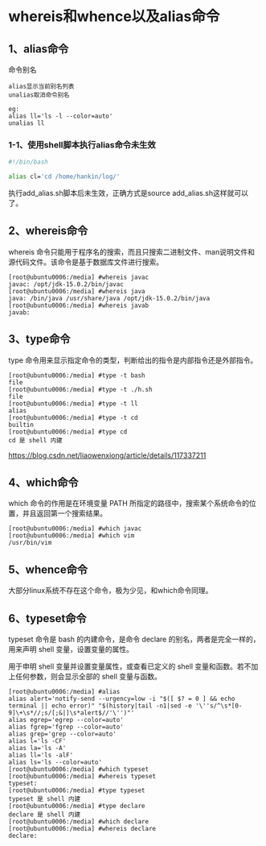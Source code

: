 # whereis和whence以及alias命令

## 1、alias命令
命令别名
```
alias显示当前别名列表
unalias取消命令别名

eg:
alias ll='ls -l --color=auto'
unalias ll
```

### 1-1、使用shell脚本执行alias命令未生效
```add_alias.sh
#!/bin/bash

alias cl='cd /home/hankin/log/'
```
执行add_alias.sh脚本后未生效，正确方式是source add_alias.sh这样就可以了。

## 2、whereis命令
whereis 命令只能用于程序名的搜索，而且只搜索二进制文件、man说明文件和源代码文件。该命令是基于数据库文件进行搜索。
```
[root@ubuntu0006:/media] #whereis javac
javac: /opt/jdk-15.0.2/bin/javac
[root@ubuntu0006:/media] #whereis java
java: /bin/java /usr/share/java /opt/jdk-15.0.2/bin/java
[root@ubuntu0006:/media] #whereis javab
javab:
```

## 3、type命令
type 命令用来显示指定命令的类型，判断给出的指令是内部指令还是外部指令。
```
[root@ubuntu0006:/media] #type -t bash
file
[root@ubuntu0006:/media] #type -t ./h.sh
file
[root@ubuntu0006:/media] #type -t ll
alias
[root@ubuntu0006:/media] #type -t cd
builtin
[root@ubuntu0006:/media] #type cd
cd 是 shell 内建
```
https://blog.csdn.net/liaowenxiong/article/details/117337211

## 4、which命令
which 命令的作用是在环境变量 PATH 所指定的路径中，搜索某个系统命令的位置，并且返回第一个搜索结果。
```
[root@ubuntu0006:/media] #which javac
[root@ubuntu0006:/media] #which vim
/usr/bin/vim
```

## 5、whence命令
大部分linux系统不存在这个命令，极为少见，和which命令同理。

## 6、typeset命令
typeset 命令是 bash 的内建命令，是命令 declare 的别名，两者是完全一样的，用来声明 shell 变量，设置变量的属性。

用于申明 shell 变量并设置变量属性，或查看已定义的 shell 变量和函数。若不加上任何参数，则会显示全部的 shell 变量与函数。
```
[root@ubuntu0006:/media] #alias
alias alert='notify-send --urgency=low -i "$([ $? = 0 ] && echo terminal || echo error)" "$(history|tail -n1|sed -e '\''s/^\s*[0-9]\+\s*//;s/[;&|]\s*alert$//'\'')"'
alias egrep='egrep --color=auto'
alias fgrep='fgrep --color=auto'
alias grep='grep --color=auto'
alias l='ls -CF'
alias la='ls -A'
alias ll='ls -alF'
alias ls='ls --color=auto'
[root@ubuntu0006:/media] #which typeset
[root@ubuntu0006:/media] #whereis typeset
typeset:
[root@ubuntu0006:/media] #type typeset
typeset 是 shell 内建
[root@ubuntu0006:/media] #type declare
declare 是 shell 内建
[root@ubuntu0006:/media] #which declare
[root@ubuntu0006:/media] #whereis declare
declare:
```










